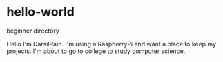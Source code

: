 # hello-world
beginner directory

Hello I'm DarsilRain. I'm using a RaspberryPi and want a place to keep my projects. I'm about to go to college to study computer science.
